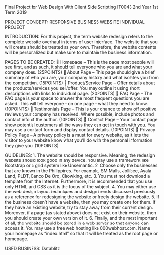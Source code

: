Final Project for Web Design With Client Side Scripting IT0043
2nd Year 1st Term 2019

PROJECT CONCEPT: RESPONSIVE BUSINESS WEBSITE INDIVIDUAL PROJECT 


INTRODUCTION:  For this project, the term website redesign refers to the complete website overhaul in terms of user interface. The website that you will create should be treated as your own. 
Therefore, the website contents will be personalized but make sure to maintain the business information.  

PAGES TO BE CREATED:  Homepage – This is the page most people will see first, and as such, it should tell everyone who you are and what your company does. (25POINTS) 
					  About Page – This page should give a brief summary of who you are, your company history and what isolates you from the competition. (15POINTS) 
					  Product/Service Page – Offer details about the products/services you sell/offer. You may outline it using short descriptions with links to individual page. (20POINTS) 
					  FAQ Page – The FAQ page is your space to answer the most frequent questions you are asked. This will tell everyone – on one page – what they need to know. (10POINTS) 
					  Testimonials Page – This is your chance to show off positive reviews your company has received. Where possible, include photos and contact info of the author. (10POINTS) 
					  Contact Page – Your contact page show potential customers all the ways they can get in touch with you. You may use a contact form and display contact details. (10POINTS) 
					  Privacy Policy Page – A privacy policy is a must for every website, as it lets the visitor to your website know what you’ll do with the personal information they give you. (10POINTS)
					 
					 
GUIDELINES: 1. The website should be responsive. Meaning, the redesign website should look good in any device. You may use a framework like Bootstrap or a grid system like Unsemantic. 
			2. Choose only the businesses that are known in the Philippines. For example, SM Malls, Jollibee, Ayala Land, PLDT, Banco De Oro, Chowking, etc. 
			3. You must not download a template from the Internet. Furthermore, it is recommended that you use only HTML and CSS as it is the focus of the subject. 
			4. You may either use the web design layout techniques and design trends discussed previously as a reference for redesigning the website or freely design the website. 
			5. If the business doesn’t have a website, then you may create one for them. If they have an existing website, try to stay away from their current design. Moreover, 
			   if a page (as stated above) does not exist on their website, then you should create your own version of it. 
			6. Finally, and the most important of all, the website should be stored in a web server so that anyone can access it. You may use a free web hosting like 000webhost.com. 
			   Name your homepage as “index.html” so that it will be treated as the root page or homepage.
			   
USED BUSINESS: Datablitz			   
			